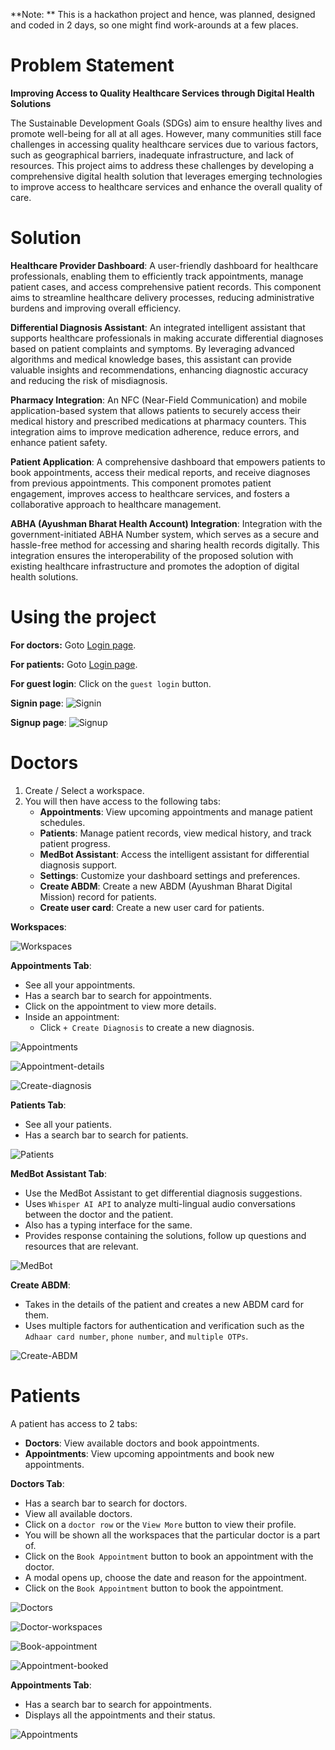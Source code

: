 **Note: ** This is a hackathon project and hence, was planned, designed and coded in 2 days, so one might find work-arounds at a few places.

# Problem Statement

**Improving Access to Quality Healthcare Services through Digital Health Solutions**

The Sustainable Development Goals (SDGs) aim to ensure healthy lives and promote well-being for all at all ages. However, many communities still face challenges in accessing quality healthcare services due to various factors, such as geographical barriers, inadequate infrastructure, and lack of resources. This project aims to address these challenges by developing a comprehensive digital health solution that leverages emerging technologies to improve access to healthcare services and enhance the overall quality of care.

# Solution

**Healthcare Provider Dashboard**: A user-friendly dashboard for healthcare professionals, enabling them to efficiently track appointments, manage patient cases, and access comprehensive patient records. This component aims to streamline healthcare delivery processes, reducing administrative burdens and improving overall efficiency.

**Differential Diagnosis Assistant**: An integrated intelligent assistant that supports healthcare professionals in making accurate differential diagnoses based on patient complaints and symptoms. By leveraging advanced algorithms and medical knowledge bases, this assistant can provide valuable insights and recommendations, enhancing diagnostic accuracy and reducing the risk of misdiagnosis.

**Pharmacy Integration**: An NFC (Near-Field Communication) and mobile application-based system that allows patients to securely access their medical history and prescribed medications at pharmacy counters. This integration aims to improve medication adherence, reduce errors, and enhance patient safety.

**Patient Application**: A comprehensive dashboard that empowers patients to book appointments, access their medical reports, and receive diagnoses from previous appointments. This component promotes patient engagement, improves access to healthcare services, and fosters a collaborative approach to healthcare management.

**ABHA (Ayushman Bharat Health Account) Integration**: Integration with the government-initiated ABHA Number system, which serves as a secure and hassle-free method for accessing and sharing health records digitally. This integration ensures the interoperability of the proposed solution with existing healthcare infrastructure and promotes the adoption of digital health solutions.

# Using the project

**For doctors:** Goto [Login page](https://web-frontend-blush.vercel.app/).

**For patients:** Goto [Login page](https://web-frontend-blush.vercel.app/user).

**For guest login**: Click on the `guest login` button.

**Signin page**:
![Signin](website-preview/signin.png)

**Signup page**:
![Signup](website-preview/signup.png)

# Doctors

1. Create / Select a workspace.
2. You will then have access to the following tabs:
   - **Appointments**: View upcoming appointments and manage patient schedules.
   - **Patients**: Manage patient records, view medical history, and track patient progress.
   - **MedBot Assistant**: Access the intelligent assistant for differential diagnosis support.
   - **Settings**: Customize your dashboard settings and preferences.
   - **Create ABDM**: Create a new ABDM (Ayushman Bharat Digital Mission) record for patients.
   - **Create user card**: Create a new user card for patients.

**Workspaces**:

![Workspaces](website-preview/doctor/doctor-workspaces.png)

**Appointments Tab**:

- See all your appointments.
- Has a search bar to search for appointments.
- Click on the appointment to view more details.
- Inside an appointment:
  - Click `+ Create Diagnosis` to create a new diagnosis.

![Appointments](website-preview/doctor/doctor-appointments.png)

![Appointment-details](website-preview/doctor/doctor-patient-appointment.png)

![Create-diagnosis](website-preview/doctor/doctor-create-diagnosis.png)

**Patients Tab**:

- See all your patients.
- Has a search bar to search for patients.

![Patients](website-preview/doctor/doctor-patients.png)

**MedBot Assistant Tab**:

- Use the MedBot Assistant to get differential diagnosis suggestions.
- Uses `Whisper AI API` to analyze multi-lingual audio conversations between the doctor and the patient.
- Also has a typing interface for the same.
- Provides response containing the solutions, follow up questions and resources that are relevant.

![MedBot](website-preview/doctor/doctor-medbot.png)

**Create ABDM**:

- Takes in the details of the patient and creates a new ABDM card for them.
- Uses multiple factors for authentication and verification such as the `Adhaar card number`, `phone number`, and `multiple OTPs`.

![Create-ABDM](website-preview/doctor/doctor-create-abdm.png)

# Patients

A patient has access to 2 tabs:

- **Doctors**: View available doctors and book appointments.
- **Appointments**: View upcoming appointments and book new appointments.

**Doctors Tab**:

- Has a search bar to search for doctors.
- View all available doctors.
- Click on a `doctor row` or the `View More` button to view their profile.
- You will be shown all the workspaces that the particular doctor is a part of.
- Click on the `Book Appointment` button to book an appointment with the doctor.
- A modal opens up, choose the date and reason for the appointment.
- Click on the `Book Appointment` button to book the appointment.

![Doctors](website-preview/patient/patient-all-doctors.png)

![Doctor-workspaces](website-preview/patient/patient-doctor-workspaces.png)

![Book-appointment](website-preview/patient/patient-book-appointment.png)

![Appointment-booked](website-preview/patient/patient-appointment-booked.png)

**Appointments Tab**:

- Has a search bar to search for appointments.
- Displays all the appointments and their status.

![Appointments](website-preview/patient/patient-appointments.png)
